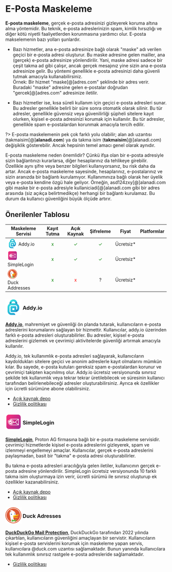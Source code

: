 # E-Posta Maskeleme

**E-posta maskeleme**, gerçek e-posta adresinizi gizleyerek koruma altına alma yöntemidir. Bu teknik, e-posta adreslerinizin spam, kimlik hırsızlığı ve diğer kötü niyetli faaliyetlerden korunmasına yardımcı olur. E-posta makselemenin bazı yolları şunlardır.

- Bazı hizmetler, ana e-posta adresinize bağlı olarak "maske" adı verilen geçici bir e-posta adresi oluşturur. Bu maske adresine gelen mailler, ana (gerçek) e-posta adresinize yönlendirilir. Yani, maske adresi sadece bir çeşit takma ad gibi çalışır, ancak gerçek mesajınız yine sizin ana e-posta adresinize gelir. Bu yöntemi genellikle e-posta adresinizi daha güvenli tutmak amacıyla kullanabilirsiniz. <br> Örnek: Bir hizmet "maske[@]adres.com" şeklinde bir adres verir. Buradaki "maske" adresine gelen e-postalar doğrudan "gercek[@]adres.com" adresinize iletilir.

- Bazı hizmetler ise, kısa süreli kullanım için geçici e-posta adresleri sunar. Bu adresler genellikle belirli bir süre sonra otomatik olarak silinir. Bu tür adresler, genellikle güvensiz veya güvenilirliği şüpheli sitelere kayıt olurken, kişisel e-posta adresinizi korumak için kullanılır. Bu tür adresler, genellikle spam e-postalardan korunmak amacıyla tercih edilir.

?> E-posta maskelemenin pek çok farklı yolu olabilir; alan adı uzantısı (takmaisim[@]**alanadi.com**) ya da takma isim (**takmaisim**[@]alanadi.com) değişiklik gösterebilir. Ancak hepsinin temel amacı genel olarak aynıdır.

E-posta maskeleme neden önemlidir? Çünkü ifşa olan bir e-posta adresiyle sizin bağlantınızı kurarlarsa, diğer hesaplarınız da tehlikeye girebilir. Özellikle aynı şifre veya benzer bilgileri kullanıyorsanız, bu risk daha da artar. Ancak e-posta maskeleme sayesinde, hesaplarınız, e-postalarınız ve sizin aranızda bir bağlantı kurulamıyor. Kullanımınıza bağlı olarak her üyelik veya e-posta kendine özgü hale geliyor. Örneğin, asd124zxy[@]alanadi.com gibi maske bir e-posta adresiyle kullaniciadi[@]alanadi.com gibi bir adres arasında (siz açıkça belirtmedikçe) herhangi bir bağlantı kurulamaz. Bu durum da kullanıcı güvenliğini büyük ölçüde artırır.

## Önerilenler Tablosu

| Maskeleme Servisi | Kayıt Tutma | Açık Kaynak | Şifreleme | Fiyat | Platformlar |
| --- | :---: | :---: | :---: | :---: | :---: |
| <span style="display: inline-block; vertical-align: middle;"><img src="docs/images/addyio-logo.png" alt="Addyio" style="width: 30px; height: 30px;"> </span> <span style="display: inline-block; vertical-align: middle;"> Addy.io | <span style="color: green;">x</span> | <span style="color: green;">✓</span> | <span style="color: green;">✓</span> | Ücretsiz* | <i class="fa-solid fa-globe"></i> <i class="fa-brands fa-apple"></i> <i class="fa-brands fa-android"></i> |
| <span style="display: inline-block; vertical-align: middle;"><img src="docs/images/simplelogin-logo.png" alt="Simplelogin" style="width: 30px; height: 30px;"> </span> <span style="display: inline-block; vertical-align: middle;"> SimpleLogin | <span style="color: green;">x</span> | <span style="color: green;">✓</span> | <span style="color: green;">✓</span> | Ücretsiz* | <i class="fa-solid fa-globe"></i> <i class="fa-brands fa-apple"></i> <i class="fa-brands fa-android"></i>  |
| <span style="display: inline-block; vertical-align: middle;"><img src="docs/images/duckduckgo-icon.png" alt="Duck Addresses" style="width: 30px; height: 30px;"> </span> <span style="display: inline-block; vertical-align: middle;"> Duck Addresses | <span style="color: green;">x</span> | <span style="color: red;">x</span> | ? | Ücretsiz* | <i class="fa-solid fa-globe"></i> <i class="fa-brands fa-apple"></i> <i class="fa-brands fa-android"></i>  |

### <span style="display: inline-block; vertical-align: middle;"><img src="docs/images/addyio-logo.png" alt="uBlock Origin" style="width: 50px; height: auto;"> </span> <span style="display: inline-block; vertical-align: middle;"> Addy.io

[**Addy.io**](https://addy.io/), mahremiyet ve güvenliği ön planda tutarak, kullanıcıların e-posta adreslerini korumalarını sağlayan bir hizmettir. Kullanıcılar, addy.io üzerinden farklı e-posta adresleri oluşturabilirler. Bu adresler, kişisel e-posta adreslerini gizlemek ve çevrimiçi aktivitelerde güvenliği artırmak amacıyla kullanılır. 

Addy.io, tek kullanımlık e-posta adresleri sağlayarak, kullanıcıların kaydoldukları sitelere geçici ve anonim adreslerle kayıt olmalarını mümkün kılar. Bu sayede, e-posta kutuları gereksiz spam e-postalardan korunur ve çevrimiçi takipten kaçınılmış olur. Addy.io ücretsiz versiyonunda sınırsız şekilde tek kullanımlık veya tekrar tekrar üretilebilecek ve süresinin kullanıcı tarafından belirlenebileceği adresler oluşturabilirsiniz. Ayrıca ek özellikler için ücretli sürümüne abone olabilirsiniz.

- [Açık kaynak depo](https://github.com/anonaddy/anonaddy)
- [Gizlilik politikası](https://addy.io/privacy/)

### <span style="display: inline-block; vertical-align: middle;"><img src="docs/images/simplelogin-logo.png" alt="uBlock Origin" style="width: 50px; height: auto;"> </span> <span style="display: inline-block; vertical-align: middle;"> SimpleLogin

[**SimpleLogin**](https://simplelogin.io/), Proton AG firmasına bağlı bir e-psota maskeleme servisidir. çevrimiçi hizmetlerde kişisel e-posta adreslerini gizleyerek, spam ve izlenmeyi engellemeyi amaçlar. Kullanıcılar, gerçek e-posta adreslerini paylaşmadan, basit bir "takma" e-posta adresi oluşturabilirler. 

Bu takma e-posta adresleri aracılığıyla gelen iletiler, kullanıcının gerçek e-posta adresine yönlendirilir. SimpleLogin ücretsiz versiyonunda 10 farklı takma isim oluşturmaya izin verir, ücretli sürümü ile sınırsız oluşturup ek özellikler kazanabilirsiniz.

- [Açık kaynak depo](https://github.com/simple-login/app)
- [Gizlilik politikası](https://simplelogin.io/privacy/)

### <span style="display: inline-block; vertical-align: middle;"><img src="docs/images/duckduckgo-icon.png" alt="uBlock Origin" style="width: 50px; height: auto;"> </span> <span style="display: inline-block; vertical-align: middle;"> Duck Adresses

[**DuckDuckGo Mail Protection**](https://duckduckgo.com/email/), DuckDuckGo tarafından 2022 yılında çıkartılan, kullanıcıların güvenliğini amaçlayan bir servistir. Kullanıcıların kişisel e-posta servislerini korumak için maskeleme yapan servis, kullanıcılara @duck.com uzantısı sağlamaktadır. Bunun yanında kullanıcılara tek kullanımlık sınırsız rastgele e-posta adresleride sağlamaktadır.

- [Gizlilik politikası](https://duckduckgo.com/privacy)



